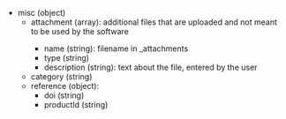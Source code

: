 - misc (object)
  - attachment (array<object>):  additional files that are uploaded and not meant to be used by the software
    - name (string): filename in _attachments
    - type (string)
    - description (string): text about the file, entered by the user
  - category (string)
  - reference (object):
     - doi (string)
     - productId (string) 